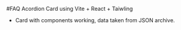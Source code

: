 #FAQ Acordion Card using Vite + React + Taiwling

- Card with components working, data taken from JSON archive.
